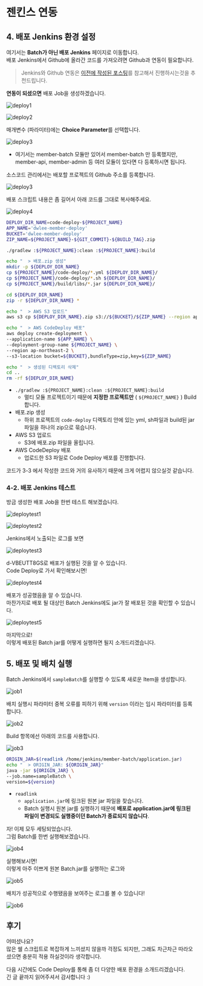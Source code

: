 # 젠킨스 연동

## 4. 배포 Jenkins 환경 설정

여기서는 **Batch가 아닌 배포 Jenkins** 페이지로 이동합니다.  
배포 Jenkins에서 Github에 올라간 코드를 가져오려면 Github과 연동이 필요합니다.  

> Jenkins와 Github 연동은 [이전에 작성된 포스팅](http://jojoldu.tistory.com/291)를 참고해서 진행하시는것을 추천드립니다.

**연동이 되셨으면** 배포 Job을 생성하겠습니다.

![deploy1](./images/deploy1.png)

![deploy2](./images/deploy2.png)

매개변수 (파라미터)에는 **Choice Parameter**를 선택합니다.

![deploy3](./images/deploy3.png)

* 여기서는 member-batch 모듈만 있어서 member-batch 만 등록했지만, member-api, member-admin 등 여러 모듈이 있다면 다 등록하시면 됩니다.


소스코드 관리에서는 배포할 프로젝트의 Github 주소를 등록합니다.

![deploy3](./images/deploy4.png)

배포 스크립트 내용은 좀 길어서 아래 코드를 그대로 복사해주세요.

![deploy4](./images/deploy5.png)

```bash
DEPLOY_DIR_NAME=code-deploy-${PROJECT_NAME}
APP_NAME='dwlee-member-deploy'
BUCKET='dwlee-member-deploy'
ZIP_NAME=${PROJECT_NAME}-${GIT_COMMIT}-${BUILD_TAG}.zip

./gradlew :${PROJECT_NAME}:clean :${PROJECT_NAME}:build

echo "	> 배포.zip 생성"
mkdir -p ${DEPLOY_DIR_NAME}
cp ${PROJECT_NAME}/code-deploy/*.yml ${DEPLOY_DIR_NAME}/
cp ${PROJECT_NAME}/code-deploy/*.sh ${DEPLOY_DIR_NAME}/
cp ${PROJECT_NAME}/build/libs/*.jar ${DEPLOY_DIR_NAME}/

cd ${DEPLOY_DIR_NAME}
zip -r ${DEPLOY_DIR_NAME} *

echo "	> AWS S3 업로드"
aws s3 cp ${DEPLOY_DIR_NAME}.zip s3://${BUCKET}/${ZIP_NAME} --region ap-northeast-2

echo "	> AWS CodeDeploy 배포"
aws deploy create-deployment \
--application-name ${APP_NAME} \
--deployment-group-name ${PROJECT_NAME} \
--region ap-northeast-2 \
--s3-location bucket=${BUCKET},bundleType=zip,key=${ZIP_NAME}

echo "	> 생성된 디렉토리 삭제"
cd ..
rm -rf ${DEPLOY_DIR_NAME}
```

* ```./gradlew :${PROJECT_NAME}:clean :${PROJECT_NAME}:build```
    * 멀티 모듈 프로젝트이기 때문에 **지정한 프로젝트만** ( ```${PROJECT_NAME}``` ) Build 합니다.
* 배포.zip 생성
    * 하위 프로젝트의 ```code-deploy``` 디렉토리 안에 있는 yml, sh파일과 build된 jar파일을 하나의 zip으로 묶습니다.
* AWS S3 업로드
    * S3에 배포.zip 파일을 올립니다.
* AWS CodeDeploy 배포
    * 업로드한 S3 파일로 Code Deploy 배포를 진행합니다.

코드가 3-3 에서 작성한 코드와 거의 유사하기 때문에 크게 어렵지 않으실것 같습니다.  
  
### 4-2. 배포 Jenkins 테스트

방금 생성한 배포 Job을 한번 테스트 해보겠습니다.

![deploytest1](./images/deploytest1.png)

![deploytest2](./images/deploytest2.png)

Jenkins에서 노출되는 로그를 보면

![deploytest3](./images/deploytest3.png)

d-VBEUTT8GS로 배포가 실행된 것을 알 수 있습니다.  
Code Deploy로 가서 확인해보시면!

![deploytest4](./images/deploytest4.png)

배포가 성공했음을 알 수 있습니다.  
마찬가지로 배포 될 대상인 Batch Jenkins에도 jar가 잘 배포된 것을 확인할 수 있습니다.

![deploytest5](./images/deploytest5.png)

마지막으로!  
이렇게 배포된 Batch jar를 어떻게 실행하면 될지 소개드리겠습니다.

## 5. 배포 및 배치 실행

Batch Jenkins에서 ```sampleBatch```를 실행할 수 있도록 새로운 Item을 생성합니다.

![job1](./images/job1.png)

배치 실행시 파라미터 중복 오류를 피하기 위해 ```version``` 이라는 임시 파라미터를 등록합니다.

![job2](./images/job2.png)

Build 항목에선 아래의 코드를 사용합니다.

![job3](./images/job3.png)

```bash
ORIGIN_JAR=$(readlink /home/jenkins/member-batch/application.jar)
echo "	> ORIGIN_JAR: ${ORIGIN_JAR}"
java -jar ${ORIGIN_JAR} \
--job.name=sampleBatch \
version=${version}
```

* ```readlink```
    * ```application.jar```에 링크된 원본 jar 파일을 찾습니다.
    * Batch 실행시 원본 jar를 실행하기 때문에 **배포로 application.jar에 링크된 파일이 변경되도 실행중이던 Batch가 종료되지 않습니다**.

자! 이제 모두 세팅되었습니다.  
그럼 Batch를 한번 실행해보겠습니다.

![job4](./images/job4.png)

실행해보시면!  
이렇게 아주 이쁘게 원본 Batch.jar를 실행하는 로그와

![job5](./images/job5.png)

배치가 성공적으로 수행됐음을 보여주는 로그를 볼 수 있습니다!

![job6](./images/job6.png)


## 후기

어떠셨나요?  
많은 쉘 스크립트로 복잡하게 느끼셨지 않을까 걱정도 되지만, 그래도 차근차근 따라오셨으면 충분히 적용 하실것이라 생각합니다.  
  
다음 시간에도 Code Deploy를 통해 좀 더 다양한 배포 환경을 소개드리겠습니다.  
긴 글 끝까지 읽어주셔서 감사합니다 :) 
